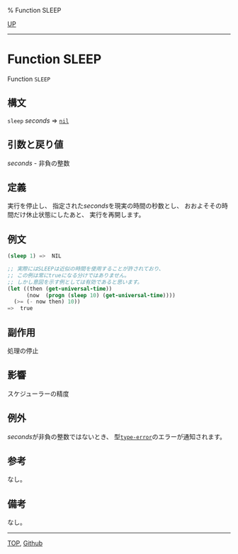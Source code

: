 % Function SLEEP

[UP](25.2.html)  

---

# Function **SLEEP**


Function `SLEEP`


## 構文

`sleep` *seconds* => [`nil`](5.3.nil-variable.html)


## 引数と戻り値

*seconds* - 非負の整数


## 定義

実行を停止し、
指定された*seconds*を現実の時間の秒数とし、
おおよそその時間だけ休止状態にしたあと、
実行を再開します。


## 例文

```lisp
(sleep 1) =>  NIL 

;; 実際にはSLEEPは近似の時間を使用することが許されており、
;; この例は常にtrueになる分けではありません。
;; しかし意図を示す例としては有効であると思います。
(let ((then (get-universal-time))
      (now  (progn (sleep 10) (get-universal-time))))
  (>= (- now then) 10))
=>  true
```


## 副作用

処理の停止


## 影響

スケジューラーの精度


## 例外

*seconds*が非負の整数ではないとき、
型[`type-error`](4.4.type-error.html)のエラーが通知されます。


## 参考

なし。


## 備考

なし。


---
[TOP](index.html),  [Github](https://github.com/nptcl/npt-japanese)

